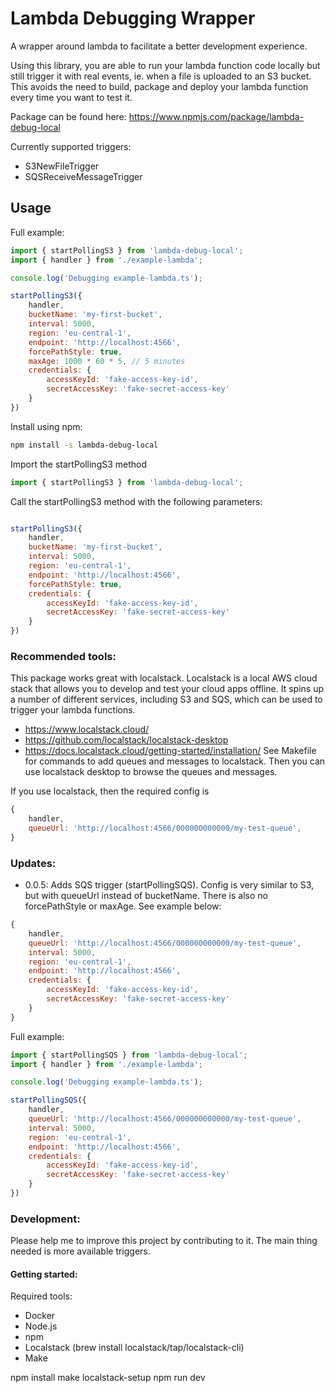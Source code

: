 # Lambda Debugging Wrapper
A wrapper around lambda to facilitate a better development experience.  

Using this library, you are able to run your lambda function code locally but still trigger it with real events, ie. when a file is uploaded to an S3 bucket.  This avoids the need to build, package and deploy your lambda function every time you want to test it.

Package can be found here: https://www.npmjs.com/package/lambda-debug-local

Currently supported triggers:
- S3NewFileTrigger
- SQSReceiveMessageTrigger


## Usage
Full example:

```javascript
import { startPollingS3 } from 'lambda-debug-local';
import { handler } from './example-lambda';

console.log('Debugging example-lambda.ts');

startPollingS3({
    handler,
    bucketName: 'my-first-bucket',
    interval: 5000,
    region: 'eu-central-1',
    endpoint: 'http://localhost:4566',
    forcePathStyle: true,
    maxAge: 1000 * 60 * 5, // 5 minutes
    credentials: {
        accessKeyId: 'fake-access-key-id',
        secretAccessKey: 'fake-secret-access-key'
    }
})
```

Install using npm:
```bash
npm install -s lambda-debug-local
```

Import the startPollingS3 method 
```javascript
import { startPollingS3 } from 'lambda-debug-local';
```

Call the startPollingS3 method with the following parameters:
```javascript

startPollingS3({
    handler,
    bucketName: 'my-first-bucket',
    interval: 5000,
    region: 'eu-central-1',
    endpoint: 'http://localhost:4566',
    forcePathStyle: true,
    credentials: {
        accessKeyId: 'fake-access-key-id',
        secretAccessKey: 'fake-secret-access-key'
    }
})
```


### Recommended tools:
This package works great with localstack.  Localstack is a local AWS cloud stack that allows you to develop and test your cloud apps offline.  It spins up a number of different services, including S3 and SQS, which can be used to trigger your lambda functions.
- https://www.localstack.cloud/
- https://github.com/localstack/localstack-desktop
- https://docs.localstack.cloud/getting-started/installation/
See Makefile for commands to add queues and messages to localstack. Then you can use localstack desktop to browse the queues and messages.

If you use localstack, then the required config is 
```javascript
{
    handler,
    queueUrl: 'http://localhost:4566/000000000000/my-test-queue',
}
```


### Updates:
- 0.0.5: Adds SQS trigger (startPollingSQS).  Config is very similar to S3, but with queueUrl instead of bucketName.
There is also no forcePathStyle or maxAge.  See example below:
```javascript
{
    handler,
    queueUrl: 'http://localhost:4566/000000000000/my-test-queue',
    interval: 5000,
    region: 'eu-central-1',
    endpoint: 'http://localhost:4566',
    credentials: {
        accessKeyId: 'fake-access-key-id',
        secretAccessKey: 'fake-secret-access-key'
    }
}
```

Full example:

```javascript
import { startPollingSQS } from 'lambda-debug-local';
import { handler } from './example-lambda';

console.log('Debugging example-lambda.ts');

startPollingSQS({
    handler,
    queueUrl: 'http://localhost:4566/000000000000/my-test-queue',
    interval: 5000,
    region: 'eu-central-1',
    endpoint: 'http://localhost:4566',
    credentials: {
        accessKeyId: 'fake-access-key-id',
        secretAccessKey: 'fake-secret-access-key'
    }
})
```


### Development: 

Please help me to improve this project by contributing to it. 
The main thing needed is more available triggers.


#### Getting started:

Required tools:
- Docker
- Node.js
- npm
- Localstack (brew install localstack/tap/localstack-cli)
- Make

npm install
make localstack-setup
npm run dev
